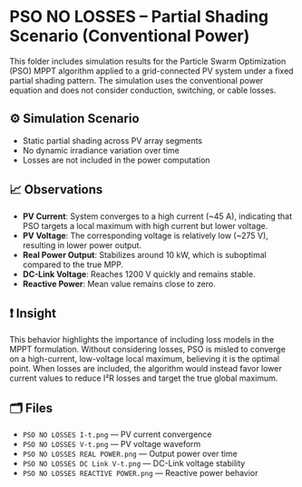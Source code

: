 # PSO NO LOSSES – Partial Shading Scenario (Conventional Power)

This folder includes simulation results for the Particle Swarm Optimization (PSO) MPPT algorithm applied to a grid-connected PV system under a fixed partial shading pattern. The simulation uses the conventional power equation and does not consider conduction, switching, or cable losses.

## ⚙️ Simulation Scenario

- Static partial shading across PV array segments
- No dynamic irradiance variation over time
- Losses are not included in the power computation

## 📈 Observations

- **PV Current**: System converges to a high current (~45 A), indicating that PSO targets a local maximum with high current but lower voltage.
- **PV Voltage**: The corresponding voltage is relatively low (~275 V), resulting in lower power output.
- **Real Power Output**: Stabilizes around 10 kW, which is suboptimal compared to the true MPP.
- **DC-Link Voltage**: Reaches 1200 V quickly and remains stable.
- **Reactive Power**: Mean value remains close to zero.

## ❗ Insight

This behavior highlights the importance of including loss models in the MPPT formulation. Without considering losses, PSO is misled to converge on a high-current, low-voltage local maximum, believing it is the optimal point. When losses are included, the algorithm would instead favor lower current values to reduce I²R losses and target the true global maximum.

## 🗂️ Files

- `PSO NO LOSSES I-t.png` — PV current convergence
- `PSO NO LOSSES V-t.png` — PV voltage waveform
- `PSO NO LOSSES REAL POWER.png` — Output power over time
- `PSO NO LOSSES DC Link V-t.png` — DC-Link voltage stability
- `PSO NO LOSSES REACTIVE POWER.png` — Reactive power behavior
